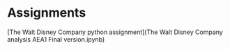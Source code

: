 # Assignments

[The Walt Disney Company python assignment](The Walt Disney Company analysis AEA1 Final version.ipynb)
